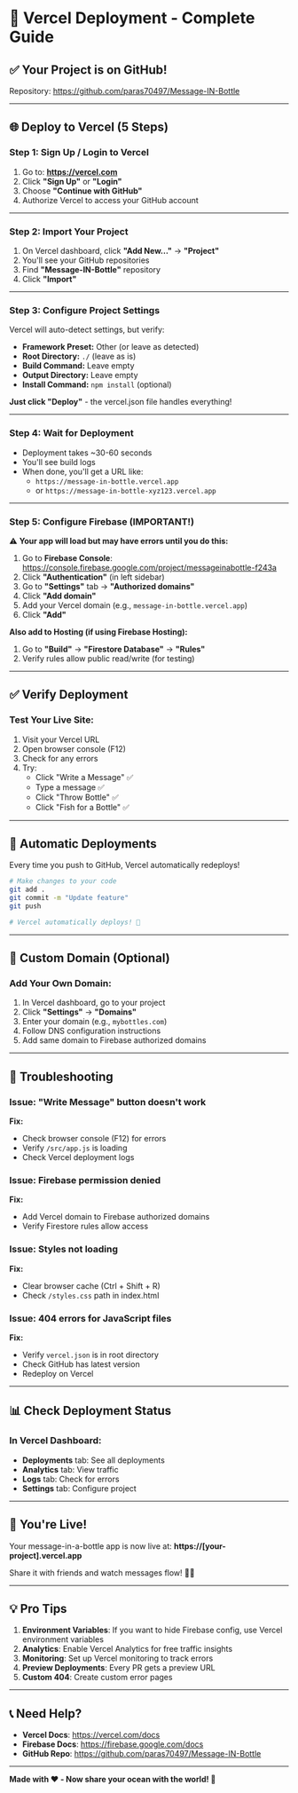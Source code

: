 # 🚀 Vercel Deployment - Complete Guide

## ✅ Your Project is on GitHub!

Repository: https://github.com/paras70497/Message-IN-Bottle

---

## 🌐 Deploy to Vercel (5 Steps)

### Step 1: Sign Up / Login to Vercel

1. Go to: **https://vercel.com**
2. Click **"Sign Up"** or **"Login"**
3. Choose **"Continue with GitHub"**
4. Authorize Vercel to access your GitHub account

---

### Step 2: Import Your Project

1. On Vercel dashboard, click **"Add New..."** → **"Project"**
2. You'll see your GitHub repositories
3. Find **"Message-IN-Bottle"** repository
4. Click **"Import"**

---

### Step 3: Configure Project Settings

Vercel will auto-detect settings, but verify:

- **Framework Preset:** Other (or leave as detected)
- **Root Directory:** `./` (leave as is)
- **Build Command:** Leave empty
- **Output Directory:** Leave empty
- **Install Command:** `npm install` (optional)

**Just click "Deploy"** - the vercel.json file handles everything!

---

### Step 4: Wait for Deployment

- Deployment takes ~30-60 seconds
- You'll see build logs
- When done, you'll get a URL like:
  - `https://message-in-bottle.vercel.app`
  - or `https://message-in-bottle-xyz123.vercel.app`

---

### Step 5: Configure Firebase (IMPORTANT!)

⚠️ **Your app will load but may have errors until you do this:**

1. Go to **Firebase Console**: https://console.firebase.google.com/project/messageinabottle-f243a
2. Click **"Authentication"** (in left sidebar)
3. Go to **"Settings"** tab → **"Authorized domains"**
4. Click **"Add domain"**
5. Add your Vercel domain (e.g., `message-in-bottle.vercel.app`)
6. Click **"Add"**

**Also add to Hosting (if using Firebase Hosting):**
1. Go to **"Build"** → **"Firestore Database"** → **"Rules"**
2. Verify rules allow public read/write (for testing)

---

## ✅ Verify Deployment

### Test Your Live Site:

1. Visit your Vercel URL
2. Open browser console (F12)
3. Check for any errors
4. Try:
   - Click "Write a Message" ✅
   - Type a message ✅
   - Click "Throw Bottle" ✅
   - Click "Fish for a Bottle" ✅

---

## 🔄 Automatic Deployments

Every time you push to GitHub, Vercel automatically redeploys!

```bash
# Make changes to your code
git add .
git commit -m "Update feature"
git push

# Vercel automatically deploys! 🎉
```

---

## 🎨 Custom Domain (Optional)

### Add Your Own Domain:

1. In Vercel dashboard, go to your project
2. Click **"Settings"** → **"Domains"**
3. Enter your domain (e.g., `mybottles.com`)
4. Follow DNS configuration instructions
5. Add same domain to Firebase authorized domains

---

## 🐛 Troubleshooting

### Issue: "Write Message" button doesn't work

**Fix:**
- Check browser console (F12) for errors
- Verify `/src/app.js` is loading
- Check Vercel deployment logs

### Issue: Firebase permission denied

**Fix:**
- Add Vercel domain to Firebase authorized domains
- Verify Firestore rules allow access

### Issue: Styles not loading

**Fix:**
- Clear browser cache (Ctrl + Shift + R)
- Check `/styles.css` path in index.html

### Issue: 404 errors for JavaScript files

**Fix:**
- Verify `vercel.json` is in root directory
- Check GitHub has latest version
- Redeploy on Vercel

---

## 📊 Check Deployment Status

### In Vercel Dashboard:

- **Deployments** tab: See all deployments
- **Analytics** tab: View traffic
- **Logs** tab: Check for errors
- **Settings** tab: Configure project

---

## 🎊 You're Live!

Your message-in-a-bottle app is now live at:
**https://[your-project].vercel.app**

Share it with friends and watch messages flow! 🌊🍾

---

## 💡 Pro Tips

1. **Environment Variables**: If you want to hide Firebase config, use Vercel environment variables
2. **Analytics**: Enable Vercel Analytics for free traffic insights
3. **Monitoring**: Set up Vercel monitoring to track errors
4. **Preview Deployments**: Every PR gets a preview URL
5. **Custom 404**: Create custom error pages

---

## 📞 Need Help?

- **Vercel Docs**: https://vercel.com/docs
- **Firebase Docs**: https://firebase.google.com/docs
- **GitHub Repo**: https://github.com/paras70497/Message-IN-Bottle

---

**Made with ❤️ - Now share your ocean with the world! 🌊**
